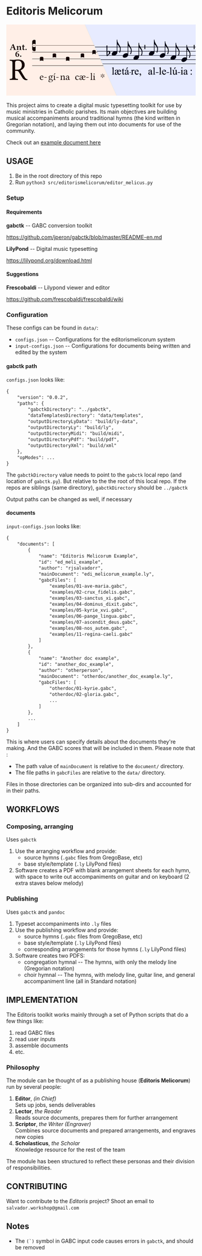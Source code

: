 # Editoris Melicorum

![Editoris Melicorum mascot image](./static/edi_melicorum_pic.png "Editoris Melicorum mascot image")

This project aims to create a digital music typesetting toolkit for use by music ministries in Catholic parishes.
Its main objectives are building musical accompaniments around traditional hymns (the kind written in Gregorian notation),
and laying them out into documents for use of the community.

Check out an [example document here](./static/edi_melicorum_example_0.6.pdf)

## USAGE

1. Be in the root directory of this repo
1. Run `python3 src/editorismelicorum/editor_melicus.py`

### Setup

#### Requirements

**gabctk** -- GABC conversion toolkit

https://github.com/jperon/gabctk/blob/master/README-en.md

**LilyPond** -- Digital music typesetting

https://lilypond.org/download.html

#### Suggestions

**Frescobaldi** -- Lilypond viewer and editor

https://github.com/frescobaldi/frescobaldi/wiki

### Configuration

These configs can be found in `data/`:

- `configs.json` -- Configurations for the editorismelicorum system
- `input-configs.json` -- Configurations for documents being written and edited by the system

#### gabctk path

`configs.json` looks like:

```
{
    "version": "0.0.2",
    "paths": {
        "gabctkDirectory": "../gabctk",
        "dataTemplatesDirectory": "data/templates",
        "outputDirectoryLyData": "build/ly-data",
        "outputDirectoryLy": "build/ly",
        "outputDirectoryMidi": "build/midi",
        "outputDirectoryPdf": "build/pdf",
        "outputDirectoryXml": "build/xml"
    },
    "opModes": ...
}
```

The `gabctkDirectory` value needs to point to the `gabctk` local repo (and location of `gabctk.py`). But relative to the the root of this local repo. If the repos are siblings (same directory), `gabctkDirectory` should be `../gabctk`

Output paths can be changed as well, if necessary

#### documents

`input-configs.json` looks like:

```
{
    "documents": [
        {
            "name": "Editoris Melicorum Example",
            "id": "ed_meli_example",
            "author": "rjsalvadorr",
            "mainDocument": "edi_melicorum_example.ly",
            "gabcFiles": [
                "examples/01-ave-maria.gabc",
                "examples/02-crux_fidelis.gabc",
                "examples/03-sanctus_xi.gabc",
                "examples/04-dominus_dixit.gabc",
                "examples/05-kyrie_xvi.gabc",
                "examples/06-pange_lingua.gabc",
                "examples/07-ascendit_deus.gabc",
                "examples/08-nos_autem.gabc",
                "examples/11-regina-caeli.gabc"
            ]
        },
        {
            "name": "Another doc example",
            "id": "another_doc_example",
            "author": "otherperson",
            "mainDocument": "otherdoc/another_doc_example.ly",
            "gabcFiles": [
                "otherdoc/01-kyrie.gabc",
                "otherdoc/02-gloria.gabc",
                ...
            ]
        },
        ...
    ]
}
```

This is where users can specify details about the documents they're making. And the GABC scores that will be included in them. Please note that :

- The path value of `mainDocument` is relative to the `document/` directory. 
- The file paths in `gabcFiles` are relative to the `data/` directory.

Files in those directories can be organized into sub-dirs and accounted for in their paths.

## WORKFLOWS

### Composing, arranging

Uses `gabctk`

1. Use the arranging workflow and provide:
    - source hymns (`.gabc` files from GregoBase, etc)
    - base style/template (`.ly` LilyPond files)
1. Software creates a PDF with blank arrangement sheets for each hymn, with space to write out accompaniments on guitar and on keyboard (2 extra staves below melody)

### Publishing

Uses `gabctk` and `pandoc`

1. Typeset accompaniments into `.ly` files
1. Use the publishing workflow and provide:
    - source hymns (`.gabc` files from GregoBase, etc)
    - base style/template (`.ly` LilyPond files)
    - corresponding arrangements for those hymns (`.ly` LilyPond files)
1. Software creates two PDFS:
    - congregation hymnal -- The hymns, with only the melody line (Gregorian notation)
    - choir hymnal -- The hymns, with melody line, guitar line, and general accompaniment line (all in Standard notation)

## IMPLEMENTATION

The Editoris toolkit works mainly through a set of Python scripts that do a few things like:

1. read GABC files
1. read user inputs
1. assemble documents
1. etc. 

### Philosophy

The module can be thought of as a publishing house (**Editoris Melicorum**) run by several people:

1. **Editor**, _(in Chief)_  
Sets up jobs, sends deliverables
1. **Lector**, _the Reader_  
Reads source documents, prepares them for further arrangement
1. **Scriptor**, _the Writer (Engraver)_  
Combines source documents and prepared arrangements, and engraves new copies
1. **Scholasticus**, _the Scholar_  
Knowledge resource for the rest of the team

The module has been structured to reflect these personas and their division of responsibilities.

## CONTRIBUTING

Want to contribute to the _Editoris_ project? Shoot an email to `salvador.workshop@gmail.com`

## Notes

- The ``(`)`` symbol in GABC input code causes errors in `gabctk`, and should be removed
